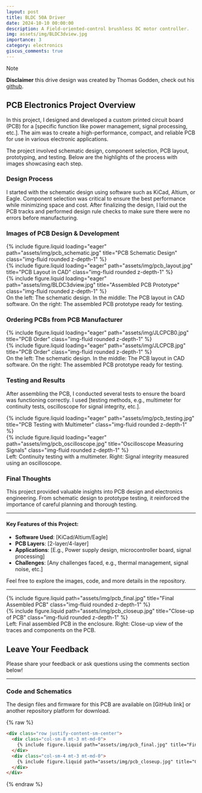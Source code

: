 ```yaml
---
layout: post
title: BLDC 50A Driver
date: 2024-10-10 00:00:00
description: A Field-oriented-control brushless DC motor controller.
img: assets/img/BLDC3dview.jpg
importance: 3
category: electronics
giscus_comments: true
---
```

> [!NOTE]   
> **Disclaimer** this drive design was created by Thomas Godden, check out his <a href="https://github.com/LegoYoda112/BLDC_Driver">github</a>.

## PCB Electronics Project Overview

In this project, I designed and developed a custom printed circuit board (PCB) for a [specific function like power management, signal processing, etc.]. The aim was to create a high-performance, compact, and reliable PCB for use in various electronic applications.

The project involved schematic design, component selection, PCB layout, prototyping, and testing. Below are the highlights of the process with images showcasing each step.

### Design Process

I started with the schematic design using software such as KiCad, Altium, or Eagle. Component selection was critical to ensure the best performance while minimizing space and cost. After finalizing the design, I laid out the PCB tracks and performed design rule checks to make sure there were no errors before manufacturing.

### Images of PCB Design & Development

<div class="row">
    <div class="col-sm mt-3 mt-md-0">
        {% include figure.liquid loading="eager" path="assets/img/pcb_schematic.jpg" title="PCB Schematic Design" class="img-fluid rounded z-depth-1" %}
    </div>
    <div class="col-sm mt-3 mt-md-0">
        {% include figure.liquid loading="eager" path="assets/img/pcb_layout.jpg" title="PCB Layout in CAD" class="img-fluid rounded z-depth-1" %}
    </div>
    <div class="col-sm mt-3 mt-md-0">
        {% include figure.liquid loading="eager" path="assets/img/BLDC3dview.jpg" title="Assembled PCB Prototype" class="img-fluid rounded z-depth-1" %}
    </div>
</div>

<div class="caption">
    On the left: The schematic design. In the middle: The PCB layout in CAD software. On the right: The assembled PCB prototype ready for testing.
</div>

### Ordering PCBs from PCB Manufacturer 

<div class="row">
    <div class="col-sm mt-3 mt-md-0">
        {% include figure.liquid loading="eager" path="assets/img/JLCPCB0.jpg" title="PCB Order" class="img-fluid rounded z-depth-1" %}
    </div>
    <div class="col-sm mt-3 mt-md-0">
        {% include figure.liquid loading="eager" path="assets/img/JLCPCB.jpg" title="PCB Order" class="img-fluid rounded z-depth-1" %}
    </div>
</div>

<div class="caption">
    On the left: The schematic design. In the middle: The PCB layout in CAD software. On the right: The assembled PCB prototype ready for testing.
</div>

### Testing and Results

After assembling the PCB, I conducted several tests to ensure the board was functioning correctly. I used [testing methods, e.g., multimeter for continuity tests, oscilloscope for signal integrity, etc.].

<div class="row">
    <div class="col-sm mt-3 mt-md-0">
        {% include figure.liquid loading="eager" path="assets/img/pcb_testing.jpg" title="PCB Testing with Multimeter" class="img-fluid rounded z-depth-1" %}
    </div>
    <div class="col-sm mt-3 mt-md-0">
        {% include figure.liquid loading="eager" path="assets/img/pcb_oscilloscope.jpg" title="Oscilloscope Measuring Signals" class="img-fluid rounded z-depth-1" %}
    </div>
</div>

<div class="caption">
    Left: Continuity testing with a multimeter. Right: Signal integrity measured using an oscilloscope.
</div>

### Final Thoughts

This project provided valuable insights into PCB design and electronics engineering. From schematic design to prototype testing, it reinforced the importance of careful planning and thorough testing.

---

#### Key Features of this Project:

- **Software Used**: [KiCad/Altium/Eagle]
- **PCB Layers**: [2-layer/4-layer]
- **Applications**: [E.g., Power supply design, microcontroller board, signal processing]
- **Challenges**: [Any challenges faced, e.g., thermal management, signal noise, etc.]

Feel free to explore the images, code, and more details in the repository.

---

<div class="row justify-content-sm-center">
    <div class="col-sm-8 mt-3 mt-md-0">
        {% include figure.liquid path="assets/img/pcb_final.jpg" title="Final Assembled PCB" class="img-fluid rounded z-depth-1" %}
    </div>
    <div class="col-sm-4 mt-3 mt-md-0">
        {% include figure.liquid path="assets/img/pcb_closeup.jpg" title="Close-up of PCB" class="img-fluid rounded z-depth-1" %}
    </div>
</div>

<div class="caption">
    Left: Final assembled PCB in the enclosure. Right: Close-up view of the traces and components on the PCB.
</div>

## Leave Your Feedback

Please share your feedback or ask questions using the comments section below!

---

### Code and Schematics

The design files and firmware for this PCB are available on [GitHub link] or another repository platform for download.

{% raw %}
```html
<div class="row justify-content-sm-center">
  <div class="col-sm-8 mt-3 mt-md-0">
    {% include figure.liquid path="assets/img/pcb_final.jpg" title="Final Assembled PCB" class="img-fluid rounded z-depth-1" %}
  </div>
  <div class="col-sm-4 mt-3 mt-md-0">
    {% include figure.liquid path="assets/img/pcb_closeup.jpg" title="Close-up of PCB" class="img-fluid rounded z-depth-1" %}
  </div>
</div>
```

{% endraw %}
